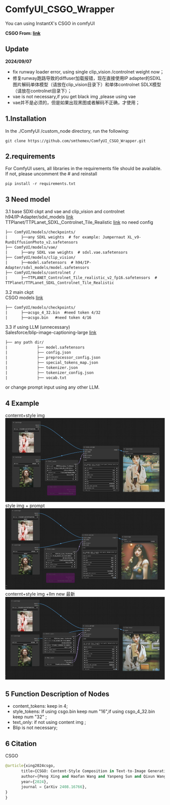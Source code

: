 # ComfyUI_CSGO_Wrapper
You can using InstantX's CSGO in comfyUI

**CSGO From: [link](https://github.com/instantX-research/CSGO)**

Update
---

**2024/09/07**
* fix runway loader error, using single clip_vision /controlnet weight now；
* 修复runway跑路导致的diffuser加载报错，现在直接使用IP adapter的SDXL 图片解码单体模型（请放在clip_vision目录下）和单体controlnet SDLX模型（请放在controlnet目录下）；
* vae is not necessary,if you get black img ,please using vae  
* vae并不是必须的，但是如果出现黑图或者解码不正确，才使用；  

1.Installation
-----
  In the ./ComfyUI /custom_node directory, run the following:   
```
git clone https://github.com/smthemex/ComfyUI_CSGO_Wrapper.git
```  
  
2.requirements  
----
For ComfyUI users, all libraries in the requirements file should be available. If not, please uncomment the # and reinstall
```
pip install -r requirements.txt
```
3 Need  model 
----
3.1 base SDXl ckpt  and vae and clip_vision and controlnet        
 h94/IP-Adapter/sdxl_models [link](https://huggingface.co/h94/IP-Adapter/tree/main/sdxl_models/image_encoder)  
 TTPlanet/TTPLanet_SDXL_Controlnet_Tile_Realistic [link](https://huggingface.co/TTPlanet/TTPLanet_SDXL_Controlnet_Tile_Realistic)
no need config   
```
├── ComfyUI/models/checkpoints/
|      ├──any SDXL weights  # for example: Jumpernaut XL_v9-RunDiffusionPhoto_v2.safetensors
├── ComfyUI/models/vae/
|      ├──any SDXL vae weights  # sdxl.vae.safetensors 
├── ComfyUI/models/clip_vision/
|      ├──model.safetensors  # h94/IP-Adapter/sdxl_models/model.safetensors
├── ComfyUI/models/controlnet /
|      ├──TTPLANET_Controlnet_Tile_realistic_v2_fp16.safetensors  # TTPlanet/TTPLanet_SDXL_Controlnet_Tile_Realistic
```
3.2 main ckpt      
CSGO models [link](https://huggingface.co/InstantX/CSGO/tree/main)
```
├── ComfyUI/models/checkpoints/
|      ├──acsgo_4_32.bin  #need token 4/32
|      ├──acsgo.bin   #need token 4/16
```

3.3 if using LLM  (unnecessary)   
Salesforce/blip-image-captioning-large  [link](https://huggingface.co/Salesforce/blip-image-captioning-large/tree/main)
```
├── any path dir/
|             ├── model.safetensors
|             ├── config.json
|             ├── preprocessor_config.json
|             ├── special_tokens_map.json
|             ├── tokenizer.json
|             ├── tokenizer_config.json
|             ├── vocab.txt
```
or change prompt input using any other LLM.

4 Example
----
conternt+style img   
![](https://github.com/smthemex/ComfyUI_CSGO_Wrapper/blob/main/example/content_style_img.png)  
style img  + prompt   
![](https://github.com/smthemex/ComfyUI_CSGO_Wrapper/blob/main/example/txt_only.png)
conternt+style img  +llm   new  最新  
![](https://github.com/smthemex/ComfyUI_CSGO_Wrapper/blob/main/example/new.png)


5 Function Description of Nodes  
---
* content_tokens:  keep in 4;   
* style_tokens:   if using csgo.bin keep num "16",if using csgo_4_32.bin keep num  "32" ;  
* text_only: if not using content img ;    
* Blip is not necessary;  


6 Citation
------
CSGO
``` python  
@article{xing2024csgo,
       title={CSGO: Content-Style Composition in Text-to-Image Generation}, 
       author={Peng Xing and Haofan Wang and Yanpeng Sun and Qixun Wang and Xu Bai and Hao Ai and Renyuan Huang and Zechao Li},
       year={2024},
       journal = {arXiv 2408.16766},
}
}
```

